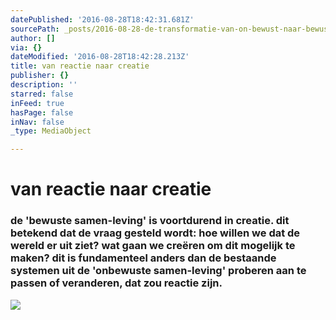 ```yaml
---
datePublished: '2016-08-28T18:42:31.681Z'
sourcePath: _posts/2016-08-28-de-transformatie-van-on-bewust-naar-bewust.md
author: []
via: {}
dateModified: '2016-08-28T18:42:28.213Z'
title: van reactie naar creatie
publisher: {}
description: ''
starred: false
inFeed: true
hasPage: false
inNav: false
_type: MediaObject

---
```

# van reactie naar creatie

### de 'bewuste samen-leving' is voortdurend in creatie. dit betekend dat de vraag gesteld wordt: hoe willen we dat de wereld er uit ziet? wat gaan we creëren om dit mogelijk te maken? dit is fundamenteel anders dan de bestaande systemen uit de 'onbewuste samen-leving' proberen aan te passen of veranderen, dat zou reactie zijn.
![](https://s3-us-west-2.amazonaws.com/the-grid-img/p/89ce0650808baa40de8621ae71ced5e685f9c610.jpg)